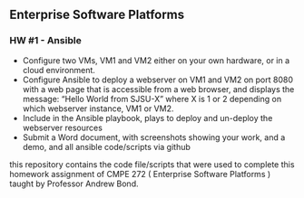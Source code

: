 ## Enterprise Software Platforms


### HW #1 - Ansible 

- Configure two VMs, VM1 and VM2 either on your own hardware, or in a cloud environment.
- Configure Ansible to deploy a webserver on VM1 and VM2 on port 8080 with a web page that is accessible from a web browser, and displays the message: “Hello World from SJSU-X” where X is 1 or 2 depending on which webserver instance, VM1 or VM2.
- Include in the Ansible playbook, plays to deploy and un-deploy the webserver resources
- Submit a Word document, with screenshots showing your work, and a demo, and all ansible code/scripts via github

this repository contains the code file/scripts that were used to complete this homework assignment of CMPE 272 ( Enterprise Software Platforms ) taught by Professor Andrew Bond.

